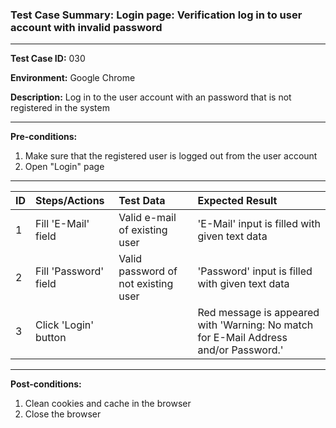 
### Test Case Summary: Login page: Verification log in to user account with invalid password

---

**Test Case ID:** 030

**Environment:** Google Chrome

**Description:** Log in to the user account with an password that is not registered in the system

---

**Pre-conditions:**
1. Make sure that the registered user is logged out from the user account 
2. Open "Login" page

---

|      ID       | Steps/Actions |  Test Data  | Expected Result |
| ------------- | :------------ | :---------- | :-------------- |
|       1       | Fill 'E-Mail' field | Valid e-mail of existing user | 'E-Mail' input is filled with given text data |
|       2       | Fill 'Password' field | Valid password of not existing user | 'Password' input is filled with given text data |
|       3       | Click 'Login' button |  | Red message is appeared with 'Warning: No match for E-Mail Address and/or Password.' |

---

**Post-conditions:**
1. Clean cookies and cache in the browser
2. Close the browser
